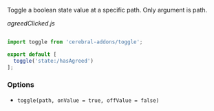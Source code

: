 Toggle a boolean state value at a specific path. Only argument is path.

*agreedClicked.js*
```javascript

import toggle from 'cerebral-addons/toggle';

export default [
  toggle('state:/hasAgreed')
];
```

### Options

* `toggle(path, onValue = true, offValue = false)`
